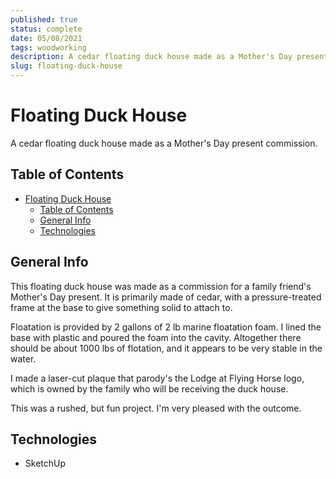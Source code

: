```yaml
---
published: true
status: complete
date: 05/08/2021
tags: woodworking
description: A cedar floating duck house made as a Mother's Day present commission.
slug: floating-duck-house
---
```


# Floating Duck House

A cedar floating duck house made as a Mother's Day present commission.

## Table of Contents

- [Floating Duck House](#floating-duck-house)
  - [Table of Contents](#table-of-contents)
  - [General Info](#general-info)
  - [Technologies](#technologies)

## General Info

This floating duck house was made as a commission for a family friend's Mother's Day present. It is primarily made of cedar, with a pressure-treated frame at the base to give something solid to attach to.

Floatation is provided by 2 gallons of 2 lb marine floatation foam. I lined the base with plastic and poured the foam into the cavity. Altogether there should be about 1000 lbs of flotation, and it appears to be very stable in the water.

I made a laser-cut plaque that parody's the Lodge at Flying Horse logo, which is owned by the family who will be receiving the duck house.

This was a rushed, but fun project. I'm very pleased with the outcome.

## Technologies

- SketchUp
